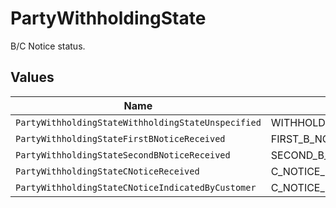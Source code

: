 # PartyWithholdingState

B/C Notice status.


## Values

| Name                                               | Value                                              |
| -------------------------------------------------- | -------------------------------------------------- |
| `PartyWithholdingStateWithholdingStateUnspecified` | WITHHOLDING_STATE_UNSPECIFIED                      |
| `PartyWithholdingStateFirstBNoticeReceived`        | FIRST_B_NOTICE_RECEIVED                            |
| `PartyWithholdingStateSecondBNoticeReceived`       | SECOND_B_NOTICE_RECEIVED                           |
| `PartyWithholdingStateCNoticeReceived`             | C_NOTICE_RECEIVED                                  |
| `PartyWithholdingStateCNoticeIndicatedByCustomer`  | C_NOTICE_INDICATED_BY_CUSTOMER                     |